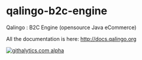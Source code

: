 qalingo-b2c-engine
==================

Qalingo : B2C Engine (opensource Java eCommerce)

All the documentation is here: http://docs.qalingo.org

[![githalytics.com alpha](https://cruel-carlota.pagodabox.com/a4b531544e9d501a94053f08e6337817 "githalytics.com")](http://githalytics.com/qalingo/qalingo-b2c-engine)
